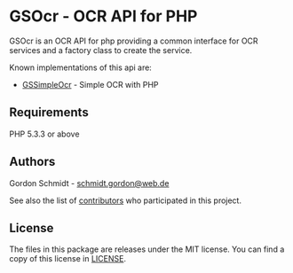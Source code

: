GSOcr - OCR API for PHP
=======================

GSOcr is an OCR API for php providing a common interface for OCR services and a factory class to create the service.

Known implementations of this api are:
* [GSSimpleOcr](https://github.com/GordonSchmidt/GSSimpleOcr) - Simple OCR with PHP

Requirements
------------

PHP 5.3.3 or above

Authors
-------

Gordon Schmidt - <schmidt.gordon@web.de><br />

See also the list of [contributors](https://github.com/GordonSchmidt/GSOcr/contributors) who participated in this project.

License
-------

The files in this package are releases under the MIT license.
You can find a copy of this license in [LICENSE](https://github.com/GordonSchmidt/GSOcr/blob/master/LICENSE).
